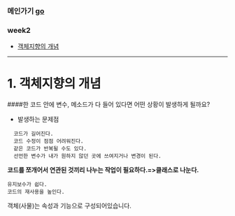 ### 메인가기 [go](https://github.com/hannazclass/JavaBasic/blob/master/README.md)
### week2
* [객체지향의 개념](https://github.com/hannazclass/JavaBasic/blob/master/week2/week2_1.md)

****
# 1. 객체지향의 개념
####한 코드 안에 변수, 메소드가 다 들어 있다면 어떤 상황이 발생하게 될까요?
* 발생하는 문제점
```
  코드가 길어진다.
  코드 수정이 점점 어려워진다.
  같은 코드가 반복될 수도 있다.
  선언한 변수가 내가 원하지 않던 곳에 쓰여지거나 변경이 된다.
```
**코드를 쪼개어서 연관된 것끼리 나누는 작업이 필요하다.=>클래스로 나눈다.**
```
유지보수가 쉽다.
코드의 재사용을 높인다.
```
객체(사물)는 속성과 기능으로 구성되어있습니다.
